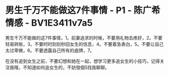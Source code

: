 # 男生千万不能做这7件事情 - P1 - 陈广希情感 - BV1E3411v7a5

男生千万不能做的这7件事情，1。前妻追求的时候，不要用礼物去疼好，2。不要轻易转账，3。不要时时刻刻秒回女生的信息，4。不要着急表白，5。不要让自己太过卑微，6。不要透露自己所有的底牌，7。

在没有追到女生之前，不要幻想和她在一起，想学习更多追女生的小技巧，记得关注我哦，不知道如何追女生的，不妨發個5找我聊聊。